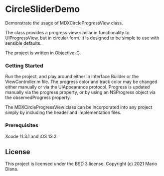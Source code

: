 # CircleSliderDemo #

Demonstrate the usage of MDXCircleProgressView class. 

The class provides a progress view similar in functionality to UIProgressView, but in circular form. It is designed to be simple to use with sensible defaults.

The project is written in Objective-C.

### Getting Started ###

Run the project, and play around either in Interface Builder or the ViewController.m file. The progress color and track color may be changed either manually or via the UIAppearance protocol. Progress is updated manually via the progress property, or by using an NSProgress object via the observedProgress property.

The MDXCircleProgressView class can be incorporated into any project simply by including the header and implementation files.

### Prerequisites ###

Xcode 11.3.1 and iOS 13.2.

## License ##

This project is licensed under the BSD 3 license. Copyright (c) 2021 Mario Diana.
